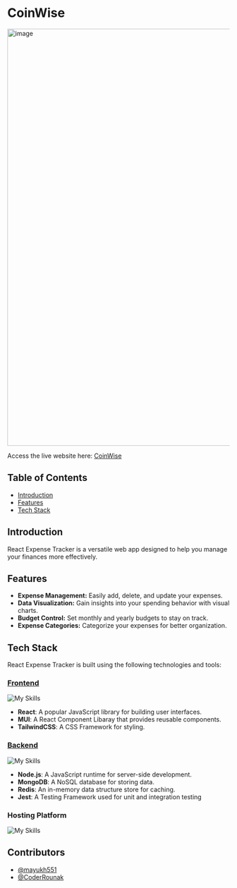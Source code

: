 # CoinWise

<img width="946" alt="image" src="https://github.com/mayukh551/Expense-Tracker-React/assets/82811112/03912adc-94c6-456b-a0e3-6ba8fadebc4c">  


Access the live website here: [CoinWise](https://expense-tracker-react-nine.vercel.app/)

## Table of Contents

- [Introduction](#introduction)
- [Features](#features)
- [Tech Stack](#tech-stack)



## Introduction

React Expense Tracker is a versatile web app designed to help you manage your finances more effectively.

## Features

- **Expense Management:** Easily add, delete, and update your expenses.
- **Data Visualization:** Gain insights into your spending behavior with visual charts.
- **Budget Control:** Set monthly and yearly budgets to stay on track.
- **Expense Categories:** Categorize your expenses for better organization.



## Tech Stack

React Expense Tracker is built using the following technologies and tools:

### [Frontend](https://github.com/mayukh551/Expense-Tracker-React)

![My Skills](https://skillicons.dev/icons?i=react,typescript,mui,tailwindcss&theme=dark)

- **React**: A popular JavaScript library for building user interfaces.
- **MUI**: A React Component Libaray that provides reusable components.
- **TailwindCSS**: A CSS Framework for styling.

### [Backend](https://github.com/mayukh551/Expense-tracker-backend)

![My Skills](https://skillicons.dev/icons?i=nodejs,mongodb,redis,jest&theme=dark)

- **Node.js**: A JavaScript runtime for server-side development.
- **MongoDB**: A NoSQL database for storing data.
- **Redis**: An in-memory data structure store for caching.
- **Jest**: A Testing Framework used for unit and integration testing

### Hosting Platform

![My Skills](https://skillicons.dev/icons?i=vercel&theme=dark)



## Contributors

- [@mayukh551](https://www.github.com/mayukh551)
- [@CoderRounak](https://github.com/CoderRounak)
